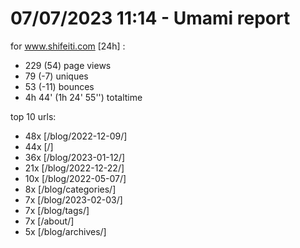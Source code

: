 # 07/07/2023 11:14 - Umami report
for www.shifeiti.com [24h] :

 - 229 (54) page views
 - 79 (-7) uniques
 - 53 (-11) bounces
 - 4h 44'  (1h 24' 55'') totaltime


top 10 urls:
 - 48x [/blog/2022-12-09/]
 - 44x [/]
 - 36x [/blog/2023-01-12/]
 - 21x [/blog/2022-12-22/]
 - 10x [/blog/2022-05-07/]
 - 8x [/blog/categories/]
 - 7x [/blog/2023-02-03/]
 - 7x [/blog/tags/]
 - 7x [/about/]
 - 5x [/blog/archives/]


